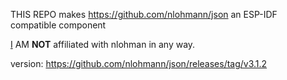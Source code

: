 THIS REPO makes https://github.com/nlohmann/json an ESP-IDF compatible component  

[I](https://github.com/ShellAddicted) AM <b>NOT</b> affiliated with nlohman in any way.

version: https://github.com/nlohmann/json/releases/tag/v3.1.2
